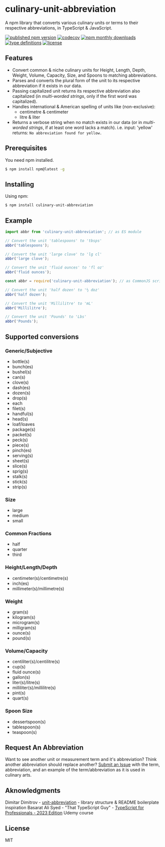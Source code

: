 # culinary-unit-abbreviation
A npm library that converts various culinary units or terms to their respective abbreviations, in TypeScript & JavaScript.


[![published npm version](https://img.shields.io/npm/v/culinary-unit-abbreviation)](https://www.npmjs.com/package/culinary-unit-abbreviation) [![codecov](https://codecov.io/gh/coren-frankel/culinary-unit-abbreviation/graph/badge.svg?token=EDSMT8ZK96)](https://codecov.io/gh/coren-frankel/culinary-unit-abbreviation) [![npm monthly downloads](https://img.shields.io/npm/dm/culinary-unit-abbreviation)](https://www.npmjs.com/package/culinary-unit-abbreviation) [![type definitions](https://img.shields.io/npm/types/culinary-unit-abbreviation)](https://www.npmjs.com/package/culinary-unit-abbreviation) [![license](https://img.shields.io/npm/l/culinary-unit-abbreviation)](https://www.npmjs.com/package/culinary-unit-abbreviation)

## Features

- Convert common & niche culinary units for Height, Length, Depth, Weight, Volume, Capacity, Size, and Spoons to matching abbreviations.
- Parses and converts the plural form of the unit to its respective abbreviation if it exists in our data.
- Passing capitalized unit returns its respective abbreviation also capitalized (in *multi-worded strings*, only if the first word was capitalized).
- Handles international & American spelling of units like (non-exclusive):
  * centimetre & centimeter
  * litre & liter
- Returns a verbose string when no match exists in our data (or in *multi-worded strings*, if at least one word lacks a match). i.e. input: 'yellow' returns: `No abbreviation found for yellow.`


## Prerequisites 

You need npm installed.
```bash
$ npm install npm@latest -g
```

## Installing

Using npm:

```bash
$ npm install culinary-unit-abbreviation
```

## Example

```ts
import abbr from 'culinary-unit-abbreviation'; // as ES module

// Convert the unit 'tablespoons' to 'tbsps'
abbr('tablespoons');

// Convert the unit 'large clove' to 'lg cl'
abbr('large clove');

// Convert the unit 'fluid ounces' to 'fl oz'
abbr('fluid ounces');
```

```js
const abbr = require('culinary-unit-abbreviation'); // as CommonJS script

// Convert the unit 'half dozen' to '½ doz'
abbr('half dozen');

// Convert the unit 'Millilitre' to 'mL'
abbr('Millilitre');

// Convert the unit 'Pounds' to 'Lbs'
abbr('Pounds');
```

## Supported conversions

### Generic/Subjective
  * bottle(s)
  * bunch(es)
  * bushel(s)
  * can(s)
  * clove(s)
  * dash(es)
  * dozen(s)
  * drop(s)
  * each
  * filet(s)
  * handful(s)
  * head(s)
  * loaf/loaves
  * package(s)
  * packet(s)
  * peck(s)
  * piece(s)
  * pinch(es)
  * serving(s)
  * sheet(s)
  * slice(s)
  * sprig(s)
  * stalk(s)
  * stick(s)
  * strip(s)

### Size
  * large
  * medium
  * small

### Common Fractions
  * half
  * quarter
  * third

### Height/Length/Depth
  * centimeter(s)/centimetre(s)
  * inch(es)
  * millimeter(s)/millimetre(s)

### Weight
  * gram(s)
  * kilogram(s)
  * microgram(s)
  * milligram(s)
  * ounce(s)
  * pound(s)

### Volume/Capacity
  * centiliter(s)/centilitre(s)
  * cup(s)
  * fluid ounce(s)
  * gallon(s)
  * liter(s)/litre(s)
  * milliliter(s)/millilitre(s)
  * pint(s)
  * quart(s)

### Spoon Size
  * dessertspoon(s)
  * tablespoon(s)
  * teaspoon(s)


## Request An Abbreviation
Want to see another unit or measurement term and it's abbreviation? Think another abbreviation should replace another? 
[Submit an Issue](https://github.com/coren-frankel/culinary-unit-abbreviation/issues) with the term, abbreviation, and an example of the term/abbreviation as it is used in culinary arts. 

## Aknowledgments
Dimitar Dimitrov - [unit-abbreviation](https://github.com/cranzy/unit-abbreviation) - library structure & README boilerplate inspiration
Basarat Ali Syed - "That TypeScript Guy" - [TypeScript for Professionals - 2023 Edition](https://www.udemy.com/course/typescript-for-professionals/) Udemy course

## License
MIT
